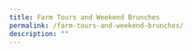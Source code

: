 ```yaml
---
title: Farm Tours and Weekend Brunches
permalink: /farm-tours-and-weekend-brunches/
description: ""
---
```

